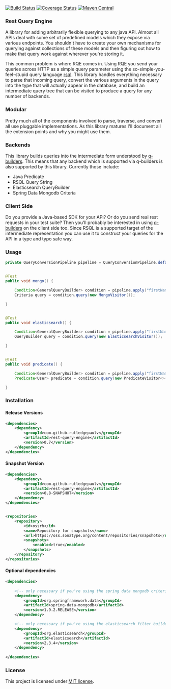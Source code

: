 [![Build Status](https://travis-ci.org/RutledgePaulV/rest-query-engine.svg)](https://travis-ci.org/RutledgePaulV/rest-query-engine)
[![Coverage Status](https://coveralls.io/repos/github/RutledgePaulV/rest-query-engine/badge.svg?branch=develop)](https://coveralls.io/github/RutledgePaulV/rest-query-engine?branch=develop)
[![Maven Central](https://maven-badges.herokuapp.com/maven-central/com.github.rutledgepaulv/rest-query-engine/badge.svg)](https://maven-badges.herokuapp.com/maven-central/com.github.rutledgepaulv/rest-query-engine)


### Rest Query Engine
A library for adding arbitrarily flexible querying to any java API. Almost all APIs deal with some set of predefined models
which they expose via various endpoints. You shouldn't have to create your own mechanisms for querying against collections
of these models and then figuring out how to make that query work against wherever you're storing it.

This common problem is where RQE comes in. Using RQE you send your queries across HTTP as a simple query parameter 
using the so-simple-you-feel-stupid query language [rsql](https://github.com/jirutka/rsql-parser). This library handles 
everything necessary to parse that incoming query, convert the various arguments in the query into the type that will 
actually appear in the database, and build an intermediate query tree that can be visited to produce a query for any 
number of backends.


### Modular
Pretty much all of the components involved to parse, traverse, and convert all use pluggable implementations. As this
library matures I'll document all the extension points and why you might use them.


### Backends
This library builds queries into the intermediate form understood by [q-builders](https://github.com/rutledgepaulv/q-builders).
This means that any backend which is supported via q-builders is also supported by this library. Currently those include:

* Java Predicate
* RSQL Query String
* Elasticsearch QueryBuilder
* Spring Data Mongodb Criteria


### Client Side
Do you provide a Java-based SDK for your API? Or do you send real rest requests in your test suite? Then you'll probably
be interested in using [q-builders](https://github.com/rutledgepaulv/q-builders) on the client side too. Since RSQL is a
supported target of the intermediate representation you can use it to construct your queries for the API in a type and typo 
safe way.


### Usage
```java
private QueryConversionPipeline pipeline = QueryConversionPipeline.defaultPipeline();


@Test
public void mongo() {

    Condition<GeneralQueryBuilder> condition = pipeline.apply("firstName==Paul;age==30", User.class);
    Criteria query = condition.query(new MongoVisitor());

}


@Test
public void elasticsearch() {

    Condition<GeneralQueryBuilder> condition = pipeline.apply("firstName==Paul;age==30", User.class);
    QueryBuilder query = condition.query(new ElasticsearchVisitor());

}


@Test
public void predicate() {

    Condition<GeneralQueryBuilder> condition = pipeline.apply("firstName==Paul;age==30", User.class);
    Predicate<User> predicate = condition.query(new PredicateVisitor<>());

}

```

### Installation 

#### Release Versions
```xml
<dependencies>
    <dependency>
        <groupId>com.github.rutledgepaulv</groupId>
        <artifactId>rest-query-engine</artifactId>
        <version>0.7</version>
    </dependency>
</dependencies>
```

#### Snapshot Version
```xml
<dependencies>
    <dependency>
        <groupId>com.github.rutledgepaulv</groupId>
        <artifactId>rest-query-engine</artifactId>
        <version>0.8-SNAPSHOT</version>
    </dependency>
</dependencies>


<repositories>
    <repository>
        <id>ossrh</id>
        <name>Repository for snapshots</name>
        <url>https://oss.sonatype.org/content/repositories/snapshots</url>
        <snapshots>
            <enabled>true</enabled>
        </snapshots>
    </repository>
</repositories>
```


#### Optional dependencies
```xml
<dependencies>
    
    <!-- only necessary if you're using the spring data mongodb criteria target type -->
    <dependency>
        <groupId>org.springframework.data</groupId>
        <artifactId>spring-data-mongodb</artifactId>
        <version>1.9.2.RELEASE</version>
    </dependency>

    <!-- only necessary if you're using the elasticsearch filter builder target type -->
    <dependency>
        <groupId>org.elasticsearch</groupId>
        <artifactId>elasticsearch</artifactId>
        <version>2.3.4</version>
    </dependency>
            
</dependencies>
```

### License

This project is licensed under [MIT license](http://opensource.org/licenses/MIT).
